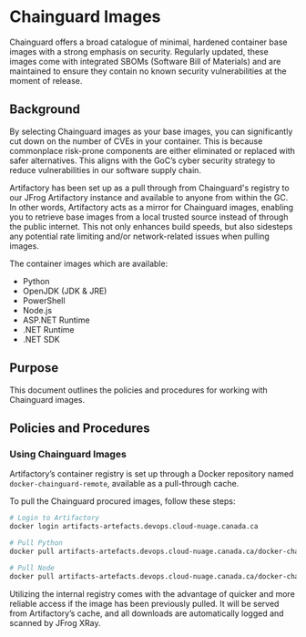 # Chainguard Images

Chainguard offers a broad catalogue of minimal, hardened container base images with a strong emphasis on security. Regularly updated, these images come with integrated SBOMs (Software Bill of Materials) and are maintained to ensure they contain no known security vulnerabilities at the moment of release.

## Background

By selecting Chainguard images as your base images, you can significantly cut down on the number of CVEs in your container. This is because commonplace risk-prone components are either eliminated or replaced with safer alternatives. This aligns with the GoC’s cyber security strategy to reduce vulnerabilities in our software supply chain.

Artifactory has been set up as a pull through from Chainguard's registry to our JFrog Artifactory instance and available to anyone from within the GC. In other words, Artifactory acts as a mirror for Chainguard images, enabling you to retrieve base images from a local trusted source instead of through the public internet. This not only enhances build speeds, but also sidesteps any potential rate limiting and/or network-related issues when pulling images.

The container images which are available:

*	Python
*	OpenJDK (JDK & JRE)
*	PowerShell
*	Node.js
*	ASP.NET Runtime
*	.NET Runtime
*	.NET SDK

## Purpose

This document outlines the policies and procedures for working with Chainguard images.

## Policies and Procedures

### Using Chainguard Images

Artifactory’s container registry is set up through a Docker repository named `docker-chainguard-remote`, available as a pull-through cache.

To pull the Chainguard procured images, follow these steps:

```sh
# Login to Artifactory
docker login artifacts-artefacts.devops.cloud-nuage.canada.ca

# Pull Python
docker pull artifacts-artefacts.devops.cloud-nuage.canada.ca/docker-chainguard-remote/ssc-spc.gc.ca/python:3.13.3

# Pull Node
docker pull artifacts-artefacts.devops.cloud-nuage.canada.ca/docker-chainguard-remote/ssc-spc.gc.ca/node:23.11.0-slim
```

Utilizing the internal registry comes with the advantage of quicker and more reliable access if the image has been previously pulled. It will be served from Artifactory’s cache, and all downloads are automatically logged and scanned by JFrog XRay.

